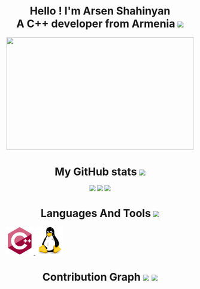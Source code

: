 <h1>
  <div align = "center">
  Hello ! I'm Arsen Shahinyan
  <div align = "center">
  A C++ developer from Armenia
  <img src="https://media.giphy.com/media/26tn33aiTi1jkl6H6/giphy.gif" width="40px"/>
  <div align = "center">
</h1>
<div align="center">
  <img src="https://media.giphy.com/media/qgQUggAC3Pfv687qPC/giphy.gif" width="500" height="300"/>
</div>
<h1>
  <div align = "center">
  My GitHub stats
  <img src = "https://media.giphy.com/media/ww9Z3l8wl4szKyRIro/giphy.gif" width = "50px" length = "50px"/>
</h1>
<div align = "center">
<img src = "https://github-readme-stats.vercel.app/api?username=ArsenSh&theme=tokyonight" width = "400px"/>
<img src = "http://github-readme-streak-stats.herokuapp.com?user=HaykDanghyan&theme=tokyonight&background=000000" width = "400" length = "1200px">
<img src = "https://github-readme-stats.vercel.app/api/top-langs/?username=ArsenSh&layout=compact&theme=tokyonight" width = "400px">
<h1>
  Languages And Tools
  <img src="https://media.giphy.com/media/uhQuegHFqkVYuFMXMQ/giphy.gif" width="50px"/>
  <div align = "left">
</h1>
<div align="left"> <a href="https://www.w3schools.com/cpp/" target="_blank" rel="noreferrer"> <img src="https://raw.githubusercontent.com/devicons/devicon/master/icons/cplusplus/cplusplus-original.svg" alt="cplusplus" width="75" height="75"/> </a> <a href="https://www.linux.org/" target="_blank" rel="noreferrer"> <img src="https://raw.githubusercontent.com/devicons/devicon/master/icons/linux/linux-original.svg" alt="linux" width="75" height="75"/> </a> </p>
  <div align = "center">
<h1>
  Contribution Graph
  <img src = "https://media.giphy.com/media/gJnjM552Kz2uUQvJEf/giphy.gif" width = "50px">
  <img src="https://activity-graph.herokuapp.com/graph?username=ArsenSh&theme=xcode">
</h1>
